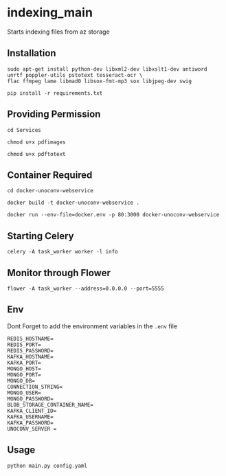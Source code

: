 # indexing_main
Starts indexing files from az storage

## Installation

```
sudo apt-get install python-dev libxml2-dev libxslt1-dev antiword unrtf poppler-utils pstotext tesseract-ocr \
flac ffmpeg lame libmad0 libsox-fmt-mp3 sox libjpeg-dev swig

pip install -r requirements.txt
```

## Providing Permission
```
cd Services

chmod u+x pdfimages

chmod u+x pdftotext
```
## Container Required
```
cd docker-unoconv-webservice

docker build -t docker-unoconv-webservice .

docker run --env-file=docker.env -p 80:3000 docker-unoconv-webservice
```

## Starting Celery

```
celery -A task_worker worker -l info
```
## Monitor through Flower

```
flower -A task_worker --address=0.0.0.0 --port=5555
```
## Env
Dont Forget to add the environment variables in the `.env` file
```.env
REDIS_HOSTNAME=
REDIS_PORT=
REDIS_PASSWORD=
KAFKA_HOSTNAME=
KAFKA_PORT=
MONGO_HOST=
MONGO_PORT=
MONGO_DB=
CONNECTION_STRING=
MONGO_USER=
MONGO_PASSWORD=
BLOB_STORAGE_CONTAINER_NAME=
KAFKA_CLIENT_ID=
KAFKA_USERNAME=
KAFKA_PASSWORD=
UNOCONV_SERVER =
```

## Usage
```
python main.py config.yaml
```
